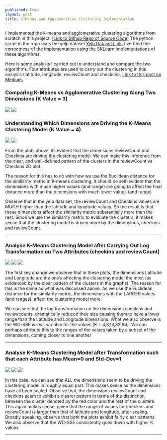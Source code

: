 ```yaml
---
published: true
layout: post
title: K-Means and Agglomerative Clustering Implementation
---
```

I implemented the k-means and agglomerative clustering algorithms from scratch in this project. [(Link to Github Repo of Source Code)](https://github.com/aakashpydi/K_Means_Agglomerative_Clustering) The python script in the repo uses the yelp dataset.[Yelp Dataset Link.](https://www.kaggle.com/yelp-dataset/yelp-dataset/data) I verified the correctness of the implementation using the SKLearn implementations of these algorithms.

Here is some analysis I carried out to understand and compare the two algorithms. Four attributes are used to carry out the clustering in this analysis (latitude, longitude, reviewCount and checkins). [Link to this post on Medium.](https://medium.com/@aakashpydi/implementing-the-k-means-and-agglomerative-clustering-algorithms-3eaf0c229820?source=friends_link&sk=d6897e8ce7ec3d303da4a9e0f620293b)

### Comparing K-Means vs Agglomerative Clustering Along Two Dimensions (K Value = 3)

![]({{site.baseurl}}/images/km_ac_clustering_images/kmeans_yelp_output.png)
![]({{site.baseurl}}/images/km_ac_clustering_images/kmeans_agg_output.png)


### Understanding Which Dimensions are Driving the K-Means Clustering Model (K Value = 4)

![]({{site.baseurl}}/images/km_ac_clustering_images/kmeans_att_1.png)
![]({{site.baseurl}}/images/km_ac_clustering_images/kmeans_att_2.png)

From the plots above, its evident that the dimensions reviewCount and Checkins are driving the clustering model. We can make this inference from the clear, and well-defined pattern of the clusters in the reviewCount vs Checkins 2D plot.

The reason for this has to do with how we use the Euclidean distance for the similarity metric in K-means clustering. It should be self-evident that the dimensions with much higher values (and range) are going to affect the final distance more than the dimensions with much lower values (and range)

Observe that in the yelp data set, the reviewCount and Checkins values are MUCH higher than the latitude and longitude values. So the result is that those dimensions affect the similarity metric substantially more than the rest. Since we use the similarity metric to evaluate the clusters, it makes sense that the clustering model is driven more by the dimensions, checkins and reviewCount.

---

### Analyse K-Means Clustering Model after Carrying Out Log Transformation on Two Attributes (checkins and reviewCount)

![]({{site.baseurl}}/images/km_ac_clustering_images/kmeans_log_1.png)
![]({{site.baseurl}}/images/km_ac_clustering_images/kmeans_log_2.png)
![]({{site.baseurl}}/images/km_ac_clustering_images/kmeans_log_3.png)

The first key change we observe that in these plots, the dimensions Latitude and Longitude are the one’s affecting the clustering model the most (as evidenced by the clear pattern of the clusters in the graphs). The reason for this is the same as what was discussed above. As we use the Euclidean distance for the similarity metric,
the dimensions with the LARGER values (and ranges), affect the clustering model more.

We can see that the log transformation on the dimensions checkins and reviewcounts, dramatically reduced their size causing them to have a lower range than the Latitude and Longitude dimensions. What we also observe is the WC-SSE is less variable for the
values [K = 4,8,16,32,64]. We can perhaps attribute this to the ranges of the values taken by a subset of the dimensions, coming closer to one another

---

### Analyse K-Means Clustering Model after Transformation such that each Attribute has Mean=0 and Std-Dev=1

![]({{site.baseurl}}/images/km_ac_clustering_images/kmeans_std_1.png)
![]({{site.baseurl}}/images/km_ac_clustering_images/kmeans_std_2.png)
![]({{site.baseurl}}/images/km_ac_clustering_images/kmeans_std_3.png)

In this case, we can see that ALL the dimensions seem to be driving the clustering model in roughly equal part. This makes sense as the dimensions have all been scaled. Observe that, the dimensions reviewCount and checkins seem to exhibit a clearer pattern in terms of the distinction between the cluster denoted by the red color and the rest of the clusters. This again makes sense, given that the range of values for checkins and reviewCount is larger than that of latitude and longitude, after scaling. Broadly speaking, observe that both the plots exhibit fairly clear patterns. We also observe that the WC-SSE consistently goes down with higher K values

---
